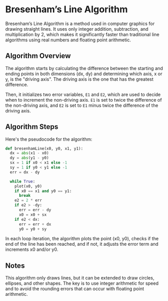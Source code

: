 # Bresenham’s Line Algorithm

Bresenham’s Line Algorithm is a method used in computer graphics for drawing straight lines. It uses only integer addition, subtraction, and multiplication by 2, which makes it significantly faster than traditional line algorithms using real numbers and floating point arithmetic.

## Algorithm Overview

The algorithm starts by calculating the difference between the starting and ending points in both dimensions (dx, dy) and determining which axis, x or y, is the "driving axis". The driving axis is the one that has the greatest difference.

Then, it initializes two error variables, `E1` and `E2`, which are used to decide when to increment the non-driving axis. `E1` is set to twice the difference of the non-driving axis, and `E2` is set to `E1` minus twice the difference of the driving axis.

## Algorithm Steps

Here's the pseudocode for the algorithm:

```python
def bresenhamLine(x0, y0, x1, y1):
  dx = abs(x1 - x0)
  dy = abs(y1 - y0)
  sx = 1 if x0 < x1 else -1
  sy = 1 if y0 < y1 else -1
  err = dx - dy

  while True:
    plot(x0, y0)
    if x0 == x1 and y0 == y1:
      break
    e2 = 2 * err
    if e2 > -dy:
      err = err - dy
      x0 = x0 + sx
    if e2 < dx:
      err = err + dx
      y0 = y0 + sy
```

In each loop iteration, the algorithm plots the point (x0, y0), checks if the end of the line has been reached, and if not, it adjusts the error term and increments x0 and/or y0.

## Notes

This algorithm only draws lines, but it can be extended to draw circles, ellipses, and other shapes. The key is to use integer arithmetic for speed and to avoid the rounding errors that can occur with floating point arithmetic.
